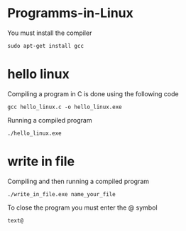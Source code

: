 # Programms-in-Linux

You must install the compiler

```
sudo apt-get install gcc
```
# hello linux

Compiling a program in C is done using the following code

```
gcc hello_linux.c -o hello_linux.exe
```

Running a compiled program

```
./hello_linux.exe
```

# write in file

Compiling and then running a compiled program

```
./write_in_file.exe name_your_file
```

To close the program you must enter the @ symbol

```
text@
```

